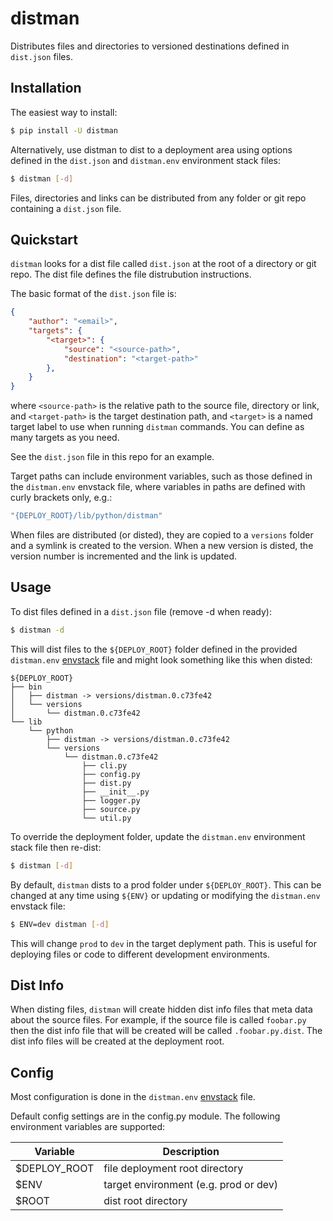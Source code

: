 distman
=======

Distributes files and directories to versioned destinations defined in
`dist.json` files.

## Installation

The easiest way to install:

```bash
$ pip install -U distman
```

Alternatively, use distman to dist to a deployment area using options defined
in the `dist.json` and `distman.env` environment stack files:

```bash
$ distman [-d]
```

Files, directories and links can be distributed from any folder or git repo
containing a `dist.json` file.

## Quickstart

`distman` looks for a dist file called `dist.json` at the root of a directory or
git repo. The dist file defines the file distrubution instructions.

The basic format of the `dist.json` file is:

```json
{
    "author": "<email>",
    "targets": {
        "<target>": {
            "source": "<source-path>",
            "destination": "<target-path>"
        },
    }
}
```

where `<source-path>` is the relative path to the source file, directory or
link, and `<target-path>` is the target destination path, and `<target>` is a
named target label to use when running `distman` commands. You can define as
many targets as you need.

See the `dist.json` file in this repo for an example.

Target paths can include environment variables, such as those defined in the
`distman.env` envstack file, where variables in paths are defined with curly
brackets only, e.g.:

```bash
"{DEPLOY_ROOT}/lib/python/distman"
```

When files are distributed (or disted), they are copied to a `versions` folder
and a symlink is created to the version. When a new version is disted, the
version number is incremented and the link is updated.

## Usage

To dist files defined in a `dist.json` file (remove -d when ready):

```bash
$ distman -d
```

This will dist files to the `${DEPLOY_ROOT}` folder defined in the provided
`distman.env` [envstack](https://github.com/rsgalloway/envstack) file and might
look something like this when disted:

```
${DEPLOY_ROOT}
├── bin
│   ├── distman -> versions/distman.0.c73fe42
│   └── versions
│       └── distman.0.c73fe42
└── lib
    └── python
        ├── distman -> versions/distman.0.c73fe42
        └── versions
            └── distman.0.c73fe42
                ├── cli.py
                ├── config.py
                ├── dist.py
                ├── __init__.py
                ├── logger.py
                ├── source.py
                └── util.py
```

To override the deployment folder, update the `distman.env` environment stack
file then re-dist:

```bash
$ distman [-d]
```

By default, `distman` dists to a prod folder under `${DEPLOY_ROOT}`. This can be
changed at any time using `${ENV}` or updating or modifying the `distman.env`
envstack file:

```bash
$ ENV=dev distman [-d]
```

This will change `prod` to `dev` in the target deplyment path. This is useful
for deploying files or code to different development environments.

## Dist Info

When disting files, `distman` will create hidden dist info files that meta data
about the source files. For example, if the source file is called `foobar.py`
then the dist info file that will be created will be called `.foobar.py.dist`.
The dist info files will be created at the deployment root.

## Config

Most configuration is done in the `distman.env`
[envstack](https://github.com/rsgalloway/envstack) file.

Default config settings are in the config.py module. The following environment
variables are supported:

| Variable     | Description |
|--------------|-------------|
| $DEPLOY_ROOT | file deployment root directory |
| $ENV         | target environment (e.g. prod or dev) |
| $ROOT        | dist root directory |
